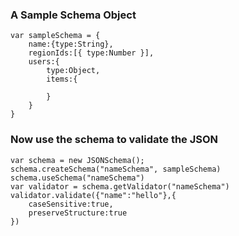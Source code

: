 ### A Sample Schema Object

```
var sampleSchema = {
    name:{type:String},
    regionIds:[{ type:Number }],
    users:{
        type:Object,
        items:{

        }
    }
}

```


### Now use the schema to validate the JSON

```
var schema = new JSONSchema();
schema.createSchema("nameSchema", sampleSchema)
schema.useSchema("nameSchema")
var validator = schema.getValidator("nameSchema")
validator.validate({"name":"hello"},{
    caseSensitive:true,
    preserveStructure:true
})

```
